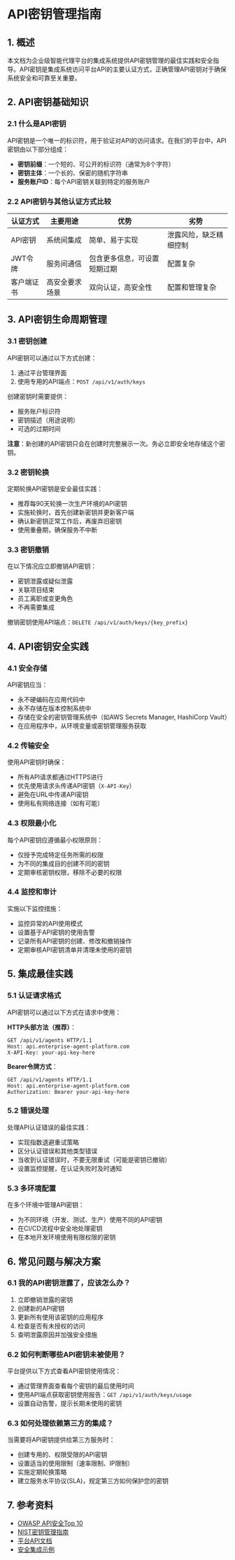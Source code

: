 # API密钥管理指南

## 1. 概述

本文档为企业级智能代理平台的集成系统提供API密钥管理的最佳实践和安全指导。API密钥是集成系统访问平台API的主要认证方式，正确管理API密钥对于确保系统安全和可靠至关重要。

## 2. API密钥基础知识

### 2.1 什么是API密钥

API密钥是一个唯一的标识符，用于验证对API的访问请求。在我们的平台中，API密钥由以下部分组成：

- **密钥前缀**：一个短的、可公开的标识符（通常为8个字符）
- **密钥主体**：一个长的、保密的随机字符串
- **服务账户ID**：每个API密钥关联到特定的服务账户

### 2.2 API密钥与其他认证方式比较

| 认证方式 | 主要用途 | 优势 | 劣势 |
|---------|---------|------|------|
| API密钥 | 系统间集成 | 简单、易于实现 | 泄露风险，缺乏精细控制 |
| JWT令牌 | 服务间通信 | 包含更多信息，可设置短期过期 | 配置复杂 |
| 客户端证书 | 高安全要求场景 | 双向认证，高安全性 | 配置和管理复杂 |

## 3. API密钥生命周期管理

### 3.1 密钥创建

API密钥可以通过以下方式创建：

1. 通过平台管理界面
2. 使用专用的API端点：`POST /api/v1/auth/keys`

创建密钥时需要提供：
- 服务账户标识符
- 密钥描述（用途说明）
- 可选的过期时间

**注意**：新创建的API密钥只会在创建时完整展示一次。务必立即安全地存储这个密钥。

### 3.2 密钥轮换

定期轮换API密钥是安全最佳实践：

- 推荐每90天轮换一次生产环境的API密钥
- 实施轮换时，首先创建新密钥并更新客户端
- 确认新密钥正常工作后，再废弃旧密钥
- 使用重叠期，确保服务不中断

### 3.3 密钥撤销

在以下情况应立即撤销API密钥：

- 密钥泄露或疑似泄露
- 关联项目结束
- 员工离职或变更角色
- 不再需要集成

撤销密钥使用API端点：`DELETE /api/v1/auth/keys/{key_prefix}`

## 4. API密钥安全实践

### 4.1 安全存储

API密钥应当：

- 永不硬编码在应用代码中
- 永不存储在版本控制系统中
- 存储在安全的密钥管理系统中（如AWS Secrets Manager, HashiCorp Vault）
- 在应用程序中，从环境变量或密钥管理服务获取

### 4.2 传输安全

使用API密钥时确保：

- 所有API请求都通过HTTPS进行
- 优先使用请求头传递API密钥（`X-API-Key`）
- 避免在URL中传递API密钥
- 使用私有网络连接（如有可能）

### 4.3 权限最小化

每个API密钥应遵循最小权限原则：

- 仅授予完成特定任务所需的权限
- 为不同的集成目的创建不同的密钥
- 定期审核密钥权限，移除不必要的权限

### 4.4 监控和审计

实施以下监控措施：

- 监控异常的API使用模式
- 设置基于API密钥的使用告警
- 记录所有API密钥的创建、修改和撤销操作
- 定期审核API密钥清单并清理未使用的密钥

## 5. 集成最佳实践

### 5.1 认证请求格式

API密钥可以通过以下方式在请求中使用：

**HTTP头部方法（推荐）**：
```
GET /api/v1/agents HTTP/1.1
Host: api.enterprise-agent-platform.com
X-API-Key: your-api-key-here
```

**Bearer令牌方式**：
```
GET /api/v1/agents HTTP/1.1
Host: api.enterprise-agent-platform.com
Authorization: Bearer your-api-key-here
```

### 5.2 错误处理

处理API认证错误的最佳实践：

- 实现指数退避重试策略
- 区分认证错误和其他类型错误
- 当收到认证错误时，不要无限重试（可能是密钥已撤销）
- 设置监控提醒，在认证失败时及时通知

### 5.3 多环境配置

在多个环境中管理API密钥：

- 为不同环境（开发、测试、生产）使用不同的API密钥
- 在CI/CD流程中安全地处理密钥
- 在本地开发环境使用有限权限的密钥

## 6. 常见问题与解决方案

### 6.1 我的API密钥泄露了，应该怎么办？

1. 立即撤销泄露的密钥
2. 创建新的API密钥
3. 更新所有使用该密钥的应用程序
4. 检查是否有未授权的访问
5. 查明泄露原因并加强安全措施

### 6.2 如何判断哪些API密钥未被使用？

平台提供以下方式查看API密钥使用情况：

- 通过管理界面查看每个密钥的最后使用时间
- 使用API端点获取密钥使用报告：`GET /api/v1/auth/keys/usage`
- 设置自动告警，提示长期未使用的密钥

### 6.3 如何处理依赖第三方的集成？

当需要将API密钥提供给第三方服务时：

- 创建专用的、权限受限的API密钥
- 设置适当的使用限制（速率限制、IP限制）
- 实施定期轮换策略
- 建立服务水平协议(SLA)，规定第三方如何保护您的密钥

## 7. 参考资料

- [OWASP API安全Top 10](https://owasp.org/www-project-api-security/)
- [NIST密钥管理指南](https://csrc.nist.gov/publications/detail/sp/800-57-part-1/rev-5/final)
- [平台API文档](../api/reference.md)
- [安全集成示例](../examples/secure_integration.md) 